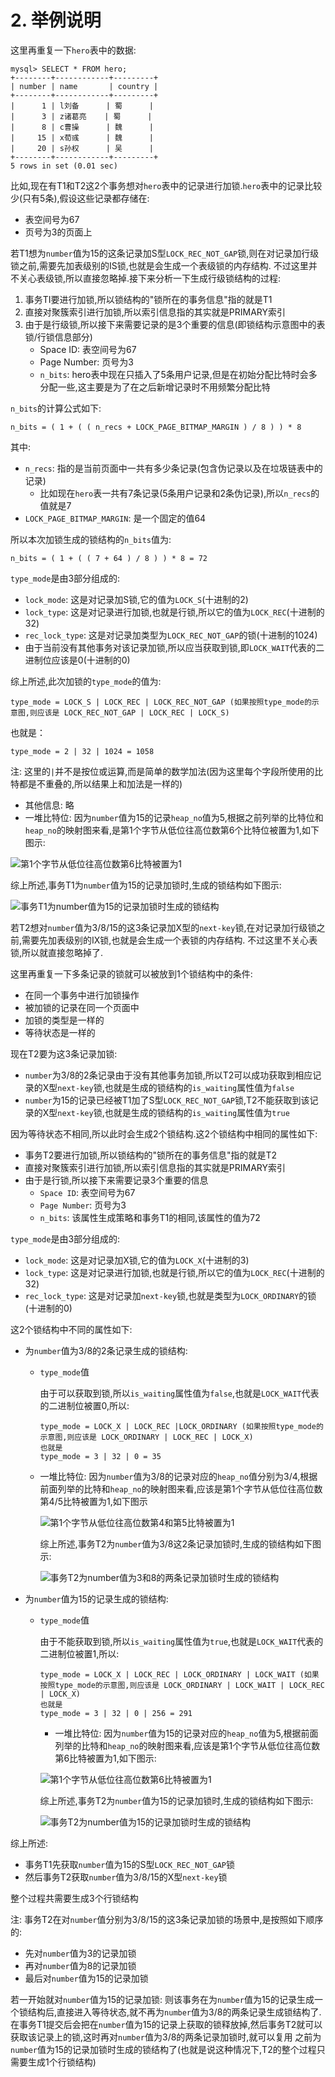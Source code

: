 # 2. 举例说明

这里再重复一下`hero`表中的数据:

```
mysql> SELECT * FROM hero;
+--------+------------+---------+
| number | name       | country |
+--------+------------+---------+
|      1 | l刘备      | 蜀      |
|      3 | z诸葛亮    | 蜀      |
|      8 | c曹操      | 魏      |
|     15 | x荀彧      | 魏      |
|     20 | s孙权      | 吴      |
+--------+------------+---------+
5 rows in set (0.01 sec)
```

比如,现在有T1和T2这2个事务想对`hero`表中的记录进行加锁.`hero`表中的记录比较少(只有5条),假设这些记录都存储在:

- 表空间号为67
- 页号为3的页面上

若T1想为`number`值为15的这条记录加S型`LOCK_REC_NOT_GAP`锁,则在对记录加行级锁之前,需要先加表级别的IS锁,也就是会生成一个表级锁的内存结构.
不过这里并不关心表级锁,所以直接忽略掉.接下来分析一下生成行级锁结构的过程:

1. 事务TI要进行加锁,所以锁结构的"锁所在的事务信息"指的就是T1
2. 直接对聚簇索引进行加锁,所以索引信息指的其实就是PRIMARY索引
3. 由于是行级锁,所以接下来需要记录的是3个重要的信息(即锁结构示意图中的表锁/行锁信息部分)
    - Space ID: 表空间号为67
    - Page Number: 页号为3
    - `n_bits`: hero表中现在只插入了5条用户记录,但是在初始分配比特时会多分配一些,这主要是为了在之后新增记录时不用频繁分配比特

`n_bits`的计算公式如下:

```
n_bits = ( 1 + ( ( n_recs + LOCK_PAGE_BITMAP_MARGIN ) / 8 ) ) * 8
```

其中:

- `n_recs`: 指的是当前页面中一共有多少条记录(包含伪记录以及在垃圾链表中的记录)
  - 比如现在`hero`表一共有7条记录(5条用户记录和2条伪记录),所以`n_recs`的值就是7
- `LOCK_PAGE_BITMAP_MARGIN`: 是一个固定的值64

所以本次加锁生成的锁结构的`n_bits`值为:

```
n_bits = ( 1 + ( ( 7 + 64 ) / 8 ) ) * 8 = 72
```

`type_mode`是由3部分组成的:

- `lock_mode`: 这是对记录加S锁,它的值为`LOCK_S`(十进制的2)
- `lock_type`: 这是对记录进行加锁,也就是行锁,所以它的值为`LOCK_REC`(十进制的32)
- `rec_lock_type`: 这是对记录加类型为`LOCK_REC_NOT_GAP`的锁(十进制的1024)
- 由于当前没有其他事务对该记录加锁,所以应当获取到锁,即`LOCK_WAIT`代表的二进制位应该是0(十进制的0)

综上所述,此次加锁的`type_mode`的值为:

```
type_mode = LOCK_S | LOCK_REC | LOCK_REC_NOT_GAP (如果按照type_mode的示意图,则应该是 LOCK_REC_NOT_GAP | LOCK_REC | LOCK_S)
```
也就是：

```
type_mode = 2 | 32 | 1024 = 1058
```

注: 这里的`|`并不是按位或运算,而是简单的数学加法(因为这里每个字段所使用的比特都是不重叠的,所以结果上和加法是一样的)

- 其他信息: 略
- 一堆比特位: 因为`number`值为15的记录`heap_no`值为5,根据之前列举的比特位和`heap_no`的映射图来看,是第1个字节从低位往高位数第6个比特位被置为1,如下图示:

![第1个字节从低位往高位数第6比特被置为1](./img/第1个字节从低位往高位数第6比特被置为1.jpg)

综上所述,事务T1为`number`值为15的记录加锁时,生成的锁结构如下图示:

![事务T1为`number`值为15的记录加锁时生成的锁结构](./img/事务T1为number值为15的记录加锁时生成的锁结构.jpg)

若T2想对`number`值为3/8/15的这3条记录加X型的`next-key`锁,在对记录加行级锁之前,需要先加表级别的IX锁,也就是会生成一个表锁的内存结构.
不过这里不关心表锁,所以就直接忽略掉了.

这里再重复一下多条记录的锁就可以被放到1个锁结构中的条件:

- 在同一个事务中进行加锁操作
- 被加锁的记录在同一个页面中
- 加锁的类型是一样的
- 等待状态是一样的

现在T2要为这3条记录加锁:

- `number`为3/8的2条记录由于没有其他事务加锁,所以T2可以成功获取到相应记录的X型`next-key`锁,也就是生成的锁结构的`is_waiting`属性值为`false`
- `number`为15的记录已经被T1加了S型`LOCK_REC_NOT_GAP`锁,T2不能获取到该记录的X型`next-key`锁,也就是生成的锁结构的`is_waiting`属性值为`true`

因为等待状态不相同,所以此时会生成2个锁结构.这2个锁结构中相同的属性如下:

- 事务T2要进行加锁,所以锁结构的"锁所在的事务信息"指的就是T2
- 直接对聚簇索引进行加锁,所以索引信息指的其实就是PRIMARY索引
- 由于是行锁,所以接下来需要记录3个重要的信息
  - `Space ID`: 表空间号为67
  - `Page Number`: 页号为3
  - `n_bits`: 该属性生成策略和事务T1的相同,该属性的值为72

`type_mode`是由3部分组成的:
  
- `lock_mode`: 这是对记录加X锁,它的值为`LOCK_X`(十进制的3)
- `lock_type`: 这是对记录进行加锁,也就是行锁,所以它的值为`LOCK_REC`(十进制的32)
- `rec_lock_type`: 这是对记录加`next-key`锁,也就是类型为`LOCK_ORDINARY`的锁(十进制的0)

这2个锁结构中不同的属性如下:

- 为`number`值为3/8的2条记录生成的锁结构:
  - `type_mode`值

    由于可以获取到锁,所以`is_waiting`属性值为`false`,也就是`LOCK_WAIT`代表的二进制位被置0,所以:
    
    ```
    type_mode = LOCK_X | LOCK_REC |LOCK_ORDINARY (如果按照type_mode的示意图,则应该是 LOCK_ORDINARY | LOCK_REC | LOCK_X)
    也就是
    type_mode = 3 | 32 | 0 = 35
    ```

  - 一堆比特位: 因为`number`值为3/8的记录对应的`heap_no`值分别为3/4,根据前面列举的比特和`heap_no`的映射图来看,应该是第1个字节从低位往高位数第4/5比特被置为1,如下图示

    ![第1个字节从低位往高位数第4和第5比特被置为1](./img/第1个字节从低位往高位数第4和第5比特被置为1.jpg)

    综上所述,事务T2为`number`值为3/8这2条记录加锁时,生成的锁结构如下图示:

    ![事务T2为number值为3和8的两条记录加锁时生成的锁结构](./img/事务T2为number值为3和8的两条记录加锁时生成的锁结构.jpg)

- 为`number`值为15的记录生成的锁结构:
  - `type_mode`值

    由于不能获取到锁,所以`is_waiting`属性值为`true`,也就是`LOCK_WAIT`代表的二进制位被置1,所以:
    
    ```
    type_mode = LOCK_X | LOCK_REC | LOCK_ORDINARY | LOCK_WAIT (如果按照type_mode的示意图,则应该是 LOCK_ORDINARY | LOCK_WAIT | LOCK_REC | LOCK_X)
    也就是
    type_mode = 3 | 32 | 0 | 256 = 291
    ```
    
    - 一堆比特位: 因为`number`值为15的记录对应的`heap_no`值为5,根据前面列举的比特和`heap_no`的映射图来看,应该是第1个字节从低位往高位数第6比特被置为1,如下图示:

    ![第1个字节从低位往高位数第6比特被置为1](./img/第1个字节从低位往高位数第6比特被置为1.jpg)

    综上所述,事务T2为`number`值为15的记录加锁时,生成的锁结构如下图示:

    ![事务T2为number值为15的记录加锁时生成的锁结构](./img/事务T2为number值为15的记录加锁时生成的锁结构.jpg)

综上所述:

- 事务T1先获取`number`值为15的S型`LOCK_REC_NOT_GAP`锁
- 然后事务T2获取`number`值为3/8/15的X型`next-key`锁

整个过程共需要生成3个行锁结构

注: 事务T2在对`number`值分别为3/8/15的这3条记录加锁的场景中,是按照如下顺序的:

- 先对`number`值为3的记录加锁
- 再对`number`值为8的记录加锁
- 最后对`number`值为15的记录加锁

若一开始就对`number`值为15的记录加锁: 则该事务在为`number`值为15的记录生成一个锁结构后,直接进入等待状态,就不再为`number`值为3/8的两条记录生成锁结构了.
在事务T1提交后会把在`number`值为15的记录上获取的锁释放掉,然后事务T2就可以获取该记录上的锁,这时再对`number`值为3/8的两条记录加锁时,就可以复用
之前为`number`值为15的记录加锁时生成的锁结构了(也就是说这种情况下,T2的整个过程只需要生成1个行锁结构)
